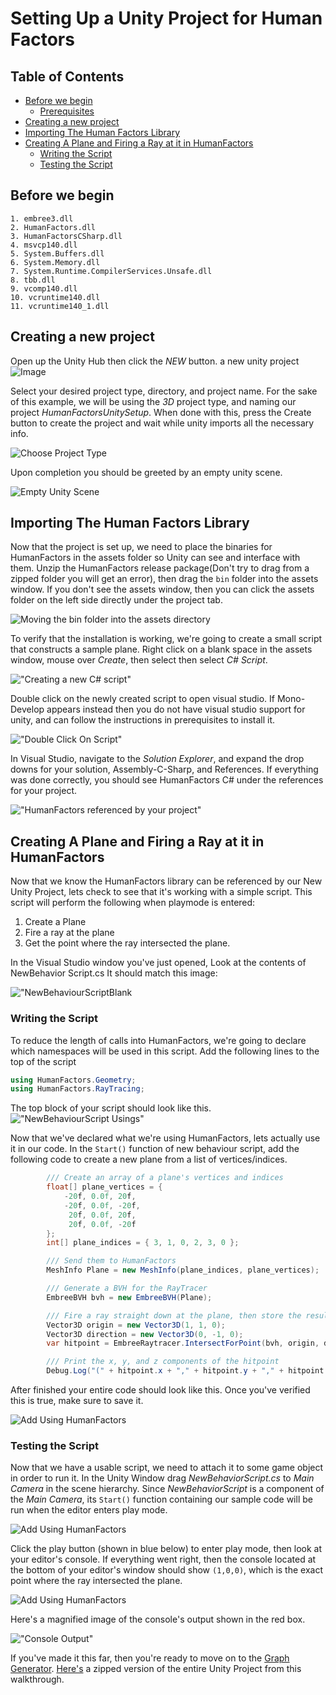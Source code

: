 
# Setting Up a Unity Project for Human Factors

## Table of Contents
  - [Before we begin](#before-we-begin)
    - [Prerequisites](#prerequisites)
  - [Creating a new project](#creating-a-new-project)
  - [Importing The Human Factors Library](#importing-the-human-factors-library)
  - [Creating A Plane and Firing a Ray at it in HumanFactors](#creating-a-plane-and-firing-a-ray-at-it-in-humanfactors)
    - [Writing the Script](#writing-the-script)
    - [Testing the Script](#testing-the-script)

## Before we begin


```
1. embree3.dll
2. HumanFactors.dll
3. HumanFactorsCSharp.dll
4. msvcp140.dll
5. System.Buffers.dll
6. System.Memory.dll
7. System.Runtime.CompilerServices.Unsafe.dll
8. tbb.dll
9. vcomp140.dll
10. vcruntime140.dll
11. vcruntime140_1.dll
```

  
## Creating a new project

Open up the Unity Hub then click the *NEW* button.
 a new unity project ![Image](../assets/walkthroughs/unity/1_project_setup/UnityNew.PNG)

 Select your desired project type, directory, and project name. For the sake of this example, we will be using the *3D* project type, and naming our project *HumanFactorsUnitySetup*. When done with this, press the Create button to create the project and wait while unity imports all the necessary info.

 ![Choose Project Type](../assets/walkthroughs/unity/1_project_setup/unity_choose_project_type.PNG)

Upon completion you should be greeted by an empty unity scene.

![Empty Unity Scene](../assets/walkthroughs/unity/1_project_setup/blank_unity_scene.PNG)

## Importing The Human Factors Library

Now that the project is set up, we need to place the binaries for HumanFactors in the assets folder so Unity can see and interface with them. Unzip the HumanFactors release package(Don't try to drag from a zipped folder you will get an error), then drag the `bin` folder into the assets window. If you don't see the assets window, then you can click the assets folder on the left side directly under the project tab.

![Moving the bin folder into the assets directory](../assets/walkthroughs/unity/1_project_setup/bin_to_assets.png)

To verify that the installation is working, we're going to create a small script that constructs a sample plane. Right click on a blank space in the assets window, mouse over *Create*, then select  then select *C# Script*.

!["Creating a new C# script"](../assets/walkthroughs/unity/1_project_setup/create_new_script.png)

Double click on the newly created script to open visual studio. If Mono-Develop appears instead then you do not have visual studio support for unity, and can follow the instructions in prerequisites to install it.

!["Double Click On Script"](../assets/walkthroughs/unity/1_project_setup/double_click_on_script.png)

 In Visual Studio, navigate to the *Solution Explorer*, and expand the drop downs for your solution, Assembly-C-Sharp, and References. If everything was done correctly, you should see HumanFactors C# under the references for your project.

!["HumanFactors referenced by your project"](../assets/walkthroughs/unity/1_project_setup/visual_studio_human_factors_reference.png)

## Creating A Plane and Firing a Ray at it in HumanFactors

Now that we know the HumanFactors library can be referenced by our New Unity Project, lets check to see that it's working with a simple script. This script will perform the following when playmode is entered:

1) Create a Plane
2) Fire a ray at the plane
3) Get the point where the ray intersected the plane.

In the Visual Studio window you've just opened, Look at the contents of NewBehavior Script.cs It should match this image:

!["NewBehaviourScriptBlank](../assets/walkthroughs/unity/1_project_setup/blank_new_behaviour_script.png)

### Writing the Script

To reduce the length of calls into HumanFactors, we're going to declare which namespaces will be used in this script. Add the following lines to the top of the script

``` C#
using HumanFactors.Geometry;
using HumanFactors.RayTracing;
```

The top block of your script should look like this.
!["NewBehaviourScript Usings"](../assets/walkthroughs/unity/1_project_setup/add_using_delcarations.png)

Now that we've declared what we're using HumanFactors, lets actually use it in our code. In the `Start()` function of new behaviour script, add the following code to create a new plane from a list of vertices/indices.

``` C#
        /// Create an array of a plane's vertices and indices
        float[] plane_vertices = {
            -20f, 0.0f, 20f,
            -20f, 0.0f, -20f,
             20f, 0.0f, 20f,
             20f, 0.0f, -20f
        };
        int[] plane_indices = { 3, 1, 0, 2, 3, 0 };

        /// Send them to HumanFactors
        MeshInfo Plane = new MeshInfo(plane_indices, plane_vertices);

        /// Generate a BVH for the RayTracer
        EmbreeBVH bvh = new EmbreeBVH(Plane);

        /// Fire a ray straight down at the plane, then store the result
        Vector3D origin = new Vector3D(1, 1, 0);
        Vector3D direction = new Vector3D(0, -1, 0);
        var hitpoint = EmbreeRaytracer.IntersectForPoint(bvh, origin, direction);

        /// Print the x, y, and z components of the hitpoint
        Debug.Log("(" + hitpoint.x + "," + hitpoint.y + "," + hitpoint.z + ")");
```

After finished your entire code should look like this. Once you've verified this is true, make sure to save it.

![Add Using HumanFactors](../assets/walkthroughs/unity/1_project_setup/create_plane.png)

### Testing the Script

Now that we have a usable script, we need to attach it to some game object in order to run it. In the Unity Window drag *NewBehaviorScript.cs* to *Main Camera* in the scene hierarchy. Since *NewBehaviorScript* is a component of the *Main Camera*, its `Start()` function containing our sample code will be run when the editor enters play mode.

![Add Using HumanFactors](../assets/walkthroughs/unity/1_project_setup/drag_into_camera.png)

Click the play button (shown in blue below) to enter play mode, then look at your editor's console. If everything went right, then the console located at the bottom of your editor's window should show `(1,0,0)`, which is the exact point where the ray intersected the plane.

![Add Using HumanFactors](../assets/walkthroughs/unity/1_project_setup/console_show_meshinfo.png)

Here's a magnified image of the console's output shown in the red box.

!["Console Output"](../assets/walkthroughs/unity/1_project_setup/ExpectedOutput.png)

If you've made it this far, then you're ready to move on to the [Graph Generator](GraphGeneratorExample.md). [Here's](../assets/walkthroughs/unity/1_project_setup/HumanFactors%20UnitySetup.zip) a zipped version of the entire Unity Project from this walkthrough. 
